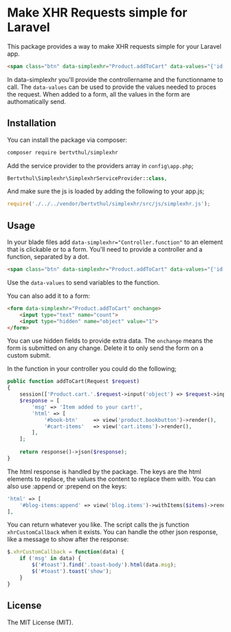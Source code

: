 # Make XHR Requests simple for Laravel

This package provides a way to make XHR requests simple for your Laravel app. 

```html
<span class="btn" data-simplexhr="Product.addToCart" data-values="{'id': 1}">Order</span>
```

In data-simplexhr you'll provide the controllername and the functionname to call. The `data-values` can be used to provide the values needed to proces the request. When added to a form, all the values in the form are authomatically send.

## Installation

You can install the package via composer:

```bash
composer require bertvthul/simplexhr
```

Add the service provider to the providers array in `config\app.php`;

```php
Bertvthul\Simplexhr\SimplexhrServiceProvider::class,
```

And make sure the js is loaded by adding the following to your app.js;

```js
require('./../../vendor/bertvthul/simplexhr/src/js/simplexhr.js');
```

## Usage

In your blade files add `data-simplexhr="Controller.function"` to an element that is clickable or to a form. You'll need to provide a controller and a function, separated by a dot.

```html
<span class="btn" data-simplexhr="Product.addToCart" data-values="{'id': 1}">Order</span>
```

Use the `data-values` to send variables to the function.

You can also add it to a form:

```html
<form data-simplexhr="Product.addToCart" onchange>
	<input type="text" name="count">
	<input type="hidden" name="object" value="1">
</form>
```

You can use hidden fields to provide extra data. The `onchange` means the form is submitted on any change. Delete it to only send the form on a custom submit.

In the function in your controller you could do the following;

```php
public function addToCart(Request $request) 
{
    session(['Product.cart.'.$request->input('object') => $request->input('count')]);
    $response = [
    	'msg' => 'Item added to your cart!',
        'html' => [
            '#book-btn'     => view('product.bookbutton')->render(),
            '#cart-items'   => view('cart.items')->render(),
        ],
    ];
    
    return response()->json($response);
}
```

The html response is handled by the package. The keys are the html elements to replace, the values the content to replace them with. You can also use :append or :prepend on the keys:

```php
'html' => [
    '#blog-items:append' => view('blog.items')->withItems($items)->render(),
],
```

You can return whatever you like. The script calls the js function `xhrCustomCallback` when it exists. You can handle the other json response, like a message to show after the response:

```js
$.xhrCustomCallback = function(data) {
	if ('msg' in data) {
		$('#toast').find('.toast-body').html(data.msg);
		$('#toast').toast('show');
	}
}
```

## License

The MIT License (MIT).